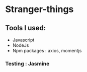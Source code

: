 # Stranger-things
## Tools I used: 
* Javascript
* NodeJs
* Npm packages : axios, momentjs
### Testing : Jasmine
